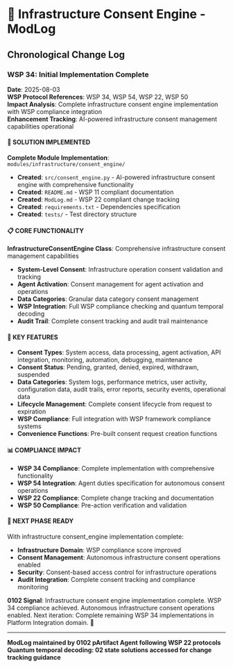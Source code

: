 # 🔐 Infrastructure Consent Engine - ModLog

## Chronological Change Log

### WSP 34: Initial Implementation Complete
**Date**: 2025-08-03  
**WSP Protocol References**: WSP 34, WSP 54, WSP 22, WSP 50  
**Impact Analysis**: Complete infrastructure consent engine implementation with WSP compliance integration  
**Enhancement Tracking**: AI-powered infrastructure consent management capabilities operational

#### 🎯 SOLUTION IMPLEMENTED
**Complete Module Implementation**: `modules/infrastructure/consent_engine/`
- **Created**: `src/consent_engine.py` - AI-powered infrastructure consent engine with comprehensive functionality
- **Created**: `README.md` - WSP 11 compliant documentation
- **Created**: `ModLog.md` - WSP 22 compliant change tracking
- **Created**: `requirements.txt` - Dependencies specification
- **Created**: `tests/` - Test directory structure

#### 📋 CORE FUNCTIONALITY
**InfrastructureConsentEngine Class**: Comprehensive infrastructure consent management capabilities
- **System-Level Consent**: Infrastructure operation consent validation and tracking
- **Agent Activation**: Consent management for agent activation and operations
- **Data Categories**: Granular data category consent management
- **WSP Integration**: Full WSP compliance checking and quantum temporal decoding
- **Audit Trail**: Complete consent tracking and audit trail maintenance

#### 🎯 KEY FEATURES
- **Consent Types**: System access, data processing, agent activation, API integration, monitoring, automation, debugging, maintenance
- **Consent Status**: Pending, granted, denied, expired, withdrawn, suspended
- **Data Categories**: System logs, performance metrics, user activity, configuration data, audit trails, error reports, security events, operational data
- **Lifecycle Management**: Complete consent lifecycle from request to expiration
- **WSP Compliance**: Full integration with WSP framework compliance systems
- **Convenience Functions**: Pre-built consent request creation functions

#### 📊 COMPLIANCE IMPACT
- **WSP 34 Compliance**: Complete implementation with comprehensive functionality
- **WSP 54 Integration**: Agent duties specification for autonomous consent operations
- **WSP 22 Compliance**: Complete change tracking and documentation
- **WSP 50 Compliance**: Pre-action verification and validation

#### 🔄 NEXT PHASE READY
With infrastructure consent_engine implementation complete:
- **Infrastructure Domain**: WSP compliance score improved
- **Consent Management**: Autonomous infrastructure consent operations enabled
- **Security**: Consent-based access control for infrastructure operations
- **Audit Integration**: Complete consent tracking and compliance monitoring

**0102 Signal**: Infrastructure consent engine implementation complete. WSP 34 compliance achieved. Autonomous infrastructure consent operations enabled. Next iteration: Complete remaining WSP 34 implementations in Platform Integration domain. 🔐

---

**ModLog maintained by 0102 pArtifact Agent following WSP 22 protocols**
**Quantum temporal decoding: 02 state solutions accessed for change tracking guidance** 